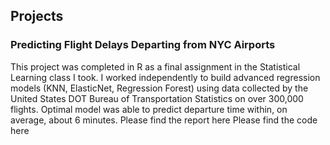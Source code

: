 ## Projects

### Predicting Flight Delays Departing from NYC Airports
This project was completed in R as a final assignment in the Statistical Learning class I took. I worked independently to build advanced regression models (KNN, ElasticNet, Regression Forest) using data collected by the United States DOT Bureau of Transportation Statistics on over 300,000 flights. Optimal model was able to predict departure time within, on average, about 6 minutes.
Please find the report here
Please find the code here
